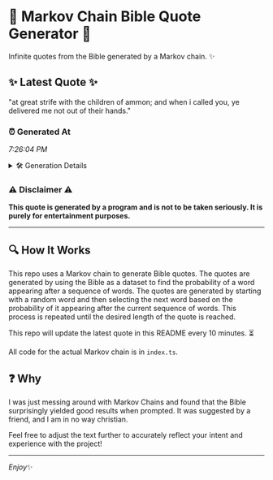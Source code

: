# 📖 Markov Chain Bible Quote Generator 📖

Infinite quotes from the Bible generated by a Markov chain. ✨

## ✨ Latest Quote ✨
"at great strife with the children of ammon; and when i called you, ye delivered me not out of their hands."

### ⏰ Generated At
*7:26:04 PM*

<details>
    <summary>🛠️ Generation Details</summary>
    <p>
        <strong>🌱 Seed:</strong> at<br>
        <strong>🔄 Iterations:</strong> 20<br>
        <strong>📜 Context History:</strong><br>[ at ]: great<br>[ at, great ]: strife<br>[ at, great, strife ]: with<br>[ at, great, strife, with ]: the<br>[ at, great, strife, with, the ]: children<br>[ at, great, strife, with, the, children ]: of<br>[ great, strife, with, the, children, of ]: ammon;<br>[ strife, with, the, children, of, ammon; ]: and<br>[ with, the, children, of, ammon;, and ]: when<br>[ the, children, of, ammon;, and, when ]: i<br>[ children, of, ammon;, and, when, i ]: called<br>[ of, ammon;, and, when, i, called ]: you,<br>[ ammon;, and, when, i, called, you, ]: ye<br>[ and, when, i, called, you,, ye ]: delivered<br>[ when, i, called, you,, ye, delivered ]: me<br>[ i, called, you,, ye, delivered, me ]: not<br>[ called, you,, ye, delivered, me, not ]: out<br>[ you,, ye, delivered, me, not, out ]: of<br>[ ye, delivered, me, not, out, of ]: their<br>[ delivered, me, not, out, of, their ]: hands.<br>
    </p>
</details>

### ⚠️ Disclaimer ⚠️
**This quote is generated by a program and is not to be taken seriously. It is purely for entertainment purposes.**

---

## 🔍 How It Works

This repo uses a Markov chain to generate Bible quotes. The quotes are generated by using the Bible as a dataset to find the probability of a word appearing after a sequence of words. The quotes are generated by starting with a random word and then selecting the next word based on the probability of it appearing after the current sequence of words. This process is repeated until the desired length of the quote is reached.

This repo will update the latest quote in this README every 10 minutes. ⏳

All code for the actual Markov chain is in `index.ts`.

## ❓ Why

I was just messing around with Markov Chains and found that the Bible surprisingly yielded good results when prompted. 
It was suggested by a friend, and I am in no way christian.

Feel free to adjust the text further to accurately reflect your intent and experience with the project!

---

*Enjoy*✨
